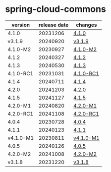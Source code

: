 # spring-cloud-commons	


|version|release date|changes|
|---|---|---|
|4.1.0|20231206|[4.1.0](./4.1.0-20231206.md)|
|v3.1.9|20240920|[v3.1.9](./v3.1.9-20240920.md)|
|4.1.0-M2|20230927|[4.1.0-M2](./4.1.0-M2-20230927.md)|
|4.1.2|20240327|[4.1.2](./4.1.2-20240327.md)|
|4.1.3|20240530|[4.1.3](./4.1.3-20240530.md)|
|4.1.0-RC1|20231031|[4.1.0-RC1](./4.1.0-RC1-20231031.md)|
|4.1.4|20240711|[4.1.4](./4.1.4-20240711.md)|
|4.2.0|20241203|[4.2.0](./4.2.0-20241203.md)|
|4.1.5|20241127|[4.1.5](./4.1.5-20241127.md)|
|4.2.0-M1|20240820|[4.2.0-M1](./4.2.0-M1-20240820.md)|
|4.2.0-RC1|20241108|[4.2.0-RC1](./4.2.0-RC1-20241108.md)|
|4.0.4|20230728|[4.0.4](./4.0.4-20230728.md)|
|4.1.1|20240123|[4.1.1](./4.1.1-20240123.md)|
|v4.1.0-M1|20230811|[v4.1.0-M1](./v4.1.0-M1-20230811.md)|
|4.0.5|20240126|[4.0.5](./4.0.5-20240126.md)|
|4.2.0-M2|20241008|[4.2.0-M2](./4.2.0-M2-20241008.md)|
|v3.1.8|20231220|[v3.1.8](./v3.1.8-20231220.md)|
